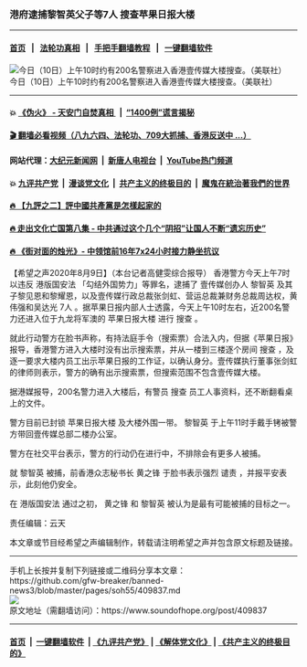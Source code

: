 ### 港府逮捕黎智英父子等7人 搜查苹果日报大楼
------------------------

#### [首页](https://github.com/gfw-breaker/banned-news3/blob/master/README.md) &nbsp;&nbsp;|&nbsp;&nbsp; [法轮功真相](https://github.com/begood0513/basic/blob/master/README.md)  &nbsp;&nbsp;|&nbsp;&nbsp; [手把手翻墙教程](https://github.com/gfw-breaker/guides/wiki)  &nbsp;&nbsp;|&nbsp;&nbsp; [一键翻墙软件](https://github.com/gfw-breaker/nogfw/blob/master/README.md)  



<div><img alt="今日（10日）上午10时约有200名警察进入香港壹传媒大楼搜查。（美联社）" src="https://img.soundofhope.org/2020-08/1597037344974.jpg"/>
<br/><figcaption class="caption">
 今日（10日）上午10时约有200名警察进入香港壹传媒大楼搜查。（美联社）
</figcaption></div><hr/>

#### 💥 [《伪火》 - 天安门自焚真相 ](http://141.164.51.119:10000/videos/blog/weihuo.html)&nbsp; |&nbsp; [“1400例”谎言揭秘  ](http://141.164.51.119:10000/videos/blog/jiexi1400.html)

#### [ 🎬  翻墙必看视频（八九六四、法轮功、709大抓捕、香港反送中 ...）](https://github.com/gfw-breaker/links/blob/master/banned.md)

#### 网站代理：[大纪元新闻网](http://167.172.10.89:10080/gb/) &nbsp;|&nbsp; [新唐人电视台](http://167.172.10.89:8808/gb/) &nbsp;|&nbsp; [YouTube热门频道](http://158.247.203.241/youtube.html)

#### 💥 [九评共产党](http://141.164.51.119:10000/videos/res/jiuping/)&nbsp; |&nbsp; [漫谈党文化](http://141.164.51.119:10000/videos/res/mtdwh/)&nbsp; |&nbsp; [共产主义的终极目的](http://141.164.51.119:10000/videos/res/zjmd/)&nbsp; |&nbsp; [魔鬼在統治著我們的世界](http://141.164.51.119:10000/videos/res/TheSpecter/)  

#### [ 🔥  【九評之二】評中國共產黨是怎樣起家的](http://141.164.51.119:10000/videos/news/../res/jiuping/index.html)

#### [ 🔥  走出文化亡国第八集 - 中共通过这个几个“阴招”让国人不断“遗忘历史”  ](http://141.164.51.119:10000/videos/news/../res/zcwhwg/index.html)

#### [ 🔥  《街对面的烛光》- 中领馆前16年7x24小时接力静坐抗议](http://141.164.51.119:10000/videos/news/../legend/index.html)

<div><div class="Content__Wrapper sc-1bvya0-0 grZQxZ">
 <p class="meta-top">
  <span class="meta">
   【希望之声2020年8月9日】（本台记者高健雯综合报导）
  </span>
  香港警方今天上午7时以违反
  <ok href="/term/289951">
   港版国安法
  </ok>
  「勾结外国势力」等罪名，逮捕了
  <ok href="/term/324772">
   壹传媒创办人
  </ok>
  <ok href="/term/144108">
   黎智英
  </ok>
  及其子黎见恩和黎耀恩，以及壹传媒行政总裁张剑虹、营运总裁兼财务总裁周达权，黄伟强和吴达光
  <ok href="/term/346876">
   7人
  </ok>
  。据苹果日报内部人士透露，今天上午10时左右，近200名警力还进入位于九龙将军澳的
  <ok href="/term/346882">
   苹果日报大楼
  </ok>
  进行
  <ok href="/term/346879">
   搜查
  </ok>
  。
 </p>
 <p>
  就此行动警方在脸书声称，有持法庭手令（搜索票）合法入内，但据《苹果日报》报导，香港警方进入大楼时没有出示搜索票，并从一楼到三楼逐个房间
  <ok href="/term/346879">
   搜查
  </ok>
  ，及逐一要求大楼内员工出示苹果日报的工作证，以确认身分。壹传媒执行董事张剑虹的律师则表示，警方的确有出示搜索票，但搜索范围不包含壹传媒大楼。
 </p>
 <div class="AD_Embed__Wrap-sc-1xslmin-0 igMuqX module desktop">
  <div>
  </div>
 </div>
 <p>
  据港媒报导，200名警力进入大楼后，有警员
  <ok href="/term/346879">
   搜查
  </ok>
  员工人事资料，还不断翻看桌上的文件。
 </p>
 <p>
  警方目前已封锁
  <ok href="/term/346882">
   苹果日报大楼
  </ok>
  及大楼外围一带。
  <ok href="/term/144108">
   黎智英
  </ok>
  于上午11时手戴手铐被警方带回壹传媒总部二楼办公室。
 </p>
 <p>
  警方在社交平台表示，警方的行动仍在进行中，不排除会有更多人被捕。
 </p>
 <p>
  就
  <ok href="/term/144108">
   黎智英
  </ok>
  被捕，前香港众志秘书长
  <ok href="/term/1047">
   黄之锋
  </ok>
  于脸书表示强烈
  <ok href="/term/3990">
   谴责
  </ok>
  ，并报平安表示，此刻他仍安全。
 </p>
 <p>
  在
  <ok href="/term/289951">
   港版国安法
  </ok>
  通过之初，
  <ok href="/term/1047">
   黄之锋
  </ok>
  和
  <ok href="/term/144108">
   黎智英
  </ok>
  被认为是最有可能被捕的目标之一。
 </p>
 <p class="meta-btm">
  责任编辑：云天
 </p>
 <p class="meta-btm">
  本文章或节目经希望之声编辑制作，转载请注明希望之声并包含原文标题及链接。
 </p>
</div>
</div>
<hr/>
手机上长按并复制下列链接或二维码分享本文章：<br/>
https://github.com/gfw-breaker/banned-news3/blob/master/pages/soh55/409837.md <br/>
<a href='https://github.com/gfw-breaker/banned-news3/blob/master/pages/soh55/409837.md'><img src='https://github.com/gfw-breaker/banned-news3/blob/master/pages/soh55/409837.md.png'/></a> <br/>
原文地址（需翻墙访问）：https://www.soundofhope.org/post/409837


------------------------
#### [首页](https://github.com/gfw-breaker/banned-news3/blob/master/README.md) &nbsp;|&nbsp; [一键翻墙软件](https://github.com/gfw-breaker/nogfw/blob/master/README.md) &nbsp;| [《九评共产党》](https://github.com/gfw-breaker/9ping.md/blob/master/README.md#九评之一评共产党是什么) | [《解体党文化》](https://github.com/gfw-breaker/jtdwh.md/blob/master/README.md) | [《共产主义的终极目的》](https://github.com/gfw-breaker/gczydzjmd.md/blob/master/README.md)


<img src='http://gfw-breaker.win/banned-news3/pages/soh55/409837.md' width='0px' height='0px'/>